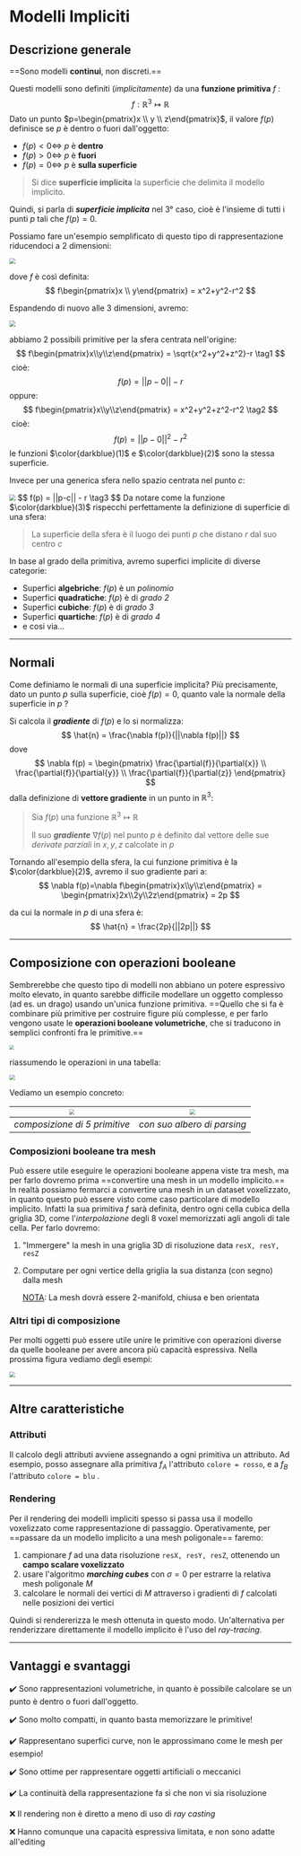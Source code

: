 # Modelli Impliciti 

## Descrizione generale

==Sono modelli **continui**, non discreti.==

Questi modelli sono definiti (*implicitamente*) da una **funzione primitiva** $f$ :
$$
f: \mathbb{R}^3\mapsto\mathbb{R}
$$
Dato un punto $p=\begin{pmatrix}x \\ y \\ z\end{pmatrix}$, il valore $f(p)$ definisce se $p$ è dentro o fuori dall'oggetto:

* $f(p) < 0 \Longleftrightarrow$  $p$ è **dentro**
* $f(p) > 0\Longleftrightarrow$  $p$ è **fuori** 
* $f(p) = 0 \Longleftrightarrow$  $p$ è **sulla superficie**  

> Si dice **superficie implicita** la superficie che delimita il modello implicito. 

Quindi, si parla di ***superficie implicita*** nel 3° caso, cioè è l'insieme di tutti i punti $p$ tali che $f(p)= 0$.

Possiamo fare un'esempio semplificato di questo tipo di rappresentazione riducendoci a 2 dimensioni:

<img src="C:\Uni\CG\Appunti\Immagini_appunti\Annotazione 2020-05-22 133437.png" style="zoom: 67%;" />

dove $f$ è così definita:
$$
f\begin{pmatrix}x \\ y\end{pmatrix} = x^2+y^2-r^2
$$


Espandendo di nuovo alle 3 dimensioni, avremo:

<img src="C:\Uni\CG\Appunti\Immagini_appunti\Annotazione 2020-05-22 133903.png" style="zoom: 67%;" />

abbiamo 2 possibili primitive per la sfera centrata nell'origine:
$$
f\begin{pmatrix}x\\y\\z\end{pmatrix} = \sqrt{x^2+y^2+z^2}-r \tag1
$$
​	cioè:
$$
f(p) = ||p-0|| - r
$$
oppure:
$$
f\begin{pmatrix}x\\y\\z\end{pmatrix} = x^2+y^2+z^2-r^2 \tag2
$$
​	cioè:
$$
f(p) = ||p-0||^2-r^2
$$
le funzioni $\color{darkblue}(1)$ e $\color{darkblue}(2)$ sono la stessa superficie.



Invece per una generica sfera nello spazio centrata nel punto $c$:

<img src="C:\Uni\CG\Appunti\Immagini_appunti\Annotazione 2020-05-22 134636.png" style="zoom: 67%;" />
$$
f(p) = ||p-c|| - r \tag3
$$
Da notare come la funzione $\color{darkblue}(3)$ rispecchi perfettamente la definizione di superficie di una sfera:

> La superficie della sfera è il luogo dei punti $p$ che distano $r$ dal suo centro $c$

In base al grado della primitiva, avremo superfici implicite di diverse categorie:

* Superfici **algebriche**: $f(p)$ è un *polinomio*
* Superfici **quadratiche**: $f(p)$ è di *grado 2*
* Superfici **cubiche**: $f(p)$ è di *grado 3*
* Superfici **quartiche**: $f(p)$ è di *grado 4*
* e cosi via...

---

## Normali

Come definiamo le normali di una superficie implicita? Più precisamente, dato un punto $p$ sulla superficie, cioè $f(p) = 0$, quanto vale la normale della superficie in $p$ ? 

Si calcola il ***gradiente*** di $f(p)$ e lo si normalizza:
$$
\hat{n} = \frac{\nabla f(p)}{||\nabla f(p)||}
$$
dove 
$$
\nabla f(p) = \begin{pmatrix}
					\frac{\partial{f}}{\partial{x}} \\
					\frac{\partial{f}}{\partial{y}} \\
					\frac{\partial{f}}{\partial{z}}
			  \end{pmatrix}
$$
dalla definizione di **vettore gradiente** in un punto in $\mathbb{R}^3$:

> Sia $f(p)$ una funzione $\mathbb{R}^3 \mapsto \mathbb{R}$
>
> Il suo ***gradiente*** $\nabla f(p)$ nel punto $p$ è definito dal vettore delle sue *derivate parziali* in $x, y, z$  calcolate in $p$

Tornando all'esempio della sfera, la cui funzione primitiva è la $\color{darkblue}(2)$, avremo il suo gradiente pari a:
$$
\nabla f(p)=\nabla f\begin{pmatrix}x\\y\\z\end{pmatrix} = \begin{pmatrix}2x\\2y\\2z\end{pmatrix} = 2p
$$

da cui la normale in $p$ di una sfera è:
$$
\hat{n} = \frac{2p}{||2p||}
$$

---

## Composizione con operazioni booleane

Sembrerebbe che questo tipo di modelli non abbiano un potere espressivo molto elevato, in quanto sarebbe difficile modellare un oggetto complesso (ad es. un drago) usando un'unica funzione primitiva. 
==Quello che si fa è combinare più primitive per costruire figure più complesse, e per farlo vengono usate le **operazioni booleane volumetriche**, che si traducono in semplici confronti fra le primitive.==

<img src="C:\Uni\CG\Appunti\Immagini_appunti\Annotazione 2020-05-23 133641.png" style="zoom: 50%;" />



riassumendo le operazioni in una tabella:

<img src="C:\Uni\CG\Appunti\Immagini_appunti\Annotazione 2020-05-23 133711.png" style="zoom:60%;" />



Vediamo un esempio concreto:

| <img src="C:\Uni\CG\Appunti\Immagini_appunti\Annotazione 2020-05-23 134406.png" style="zoom:60%;" /> | <img src="C:\Uni\CG\Appunti\Immagini_appunti\Annotazione 2020-05-23 134427.png" style="zoom:60%;" /> |
| :----------------------------------------------------------: | :----------------------------------------------------------: |
|                *composizione di 5 primitive*                 |                 *con suo albero di parsing*                  |

### Composizioni booleane tra mesh

Può essere utile eseguire le operazioni booleane appena viste tra mesh, ma per farlo dovremo prima ==convertire una mesh in un modello implicito.== In realtà possiamo fermarci a convertire una mesh in un dataset voxelizzato, in quanto questo può essere visto come caso particolare di modello implicito. Infatti la sua primitiva $f$ sarà definita, dentro ogni cella cubica della griglia 3D, come l'*interpolazione* degli 8 voxel memorizzati agli angoli di tale cella.
Per farlo dovremo:

1. "Immergere" la mesh in una griglia 3D di risoluzione data `resX, resY, resZ`

2. Computare per ogni vertice della griglia la sua distanza (con segno) dalla mesh

   <u>NOTA</u>: La mesh dovrà essere 2-manifold, chiusa e ben orientata

### Altri tipi di composizione

Per molti oggetti può essere utile unire le primitive con operazioni diverse da quelle booleane per avere ancora più capacità espressiva. Nella prossima figura vediamo degli esempi:

<img src="C:\Uni\CG\Appunti\Immagini_appunti\Annotazione 2020-05-23 145334.png" style="zoom:60%;" />

---

## Altre caratteristiche

### Attributi

Il calcolo degli attributi avviene assegnando a ogni primitiva un attributo. Ad esempio, posso assegnare alla primitiva $f_A$ l'attributo `colore = rosso`, e a $f_B$ l'attributo `colore = blu` .

### Rendering

Per il rendering dei modelli impliciti spesso si passa usa il modello voxelizzato come rappresentazione di passaggio. Operativamente, per ==passare da un modello implicito a una mesh poligonale== faremo:

1. campionare $f$ ad una data risoluzione `resX, resY, resZ`, ottenendo un **campo scalare voxelizzato**
2. usare l'algoritmo ***marching cubes*** con $\sigma = 0$ per estrarre la relativa mesh poligonale $M$
3. calcolare le normali dei vertici di $M$ attraverso i gradienti di $f$ calcolati nelle posizioni dei vertici

Quindi si rendererizza le mesh ottenuta in questo modo.
Un'alternativa per renderizzare direttamente il modello implicito è l'uso del *ray-tracing*. 

---

## Vantaggi e svantaggi

:heavy_check_mark: Sono rappresentazioni volumetriche, in quanto è possibile calcolare se un punto è dentro o fuori dall'oggetto.

:heavy_check_mark: Sono molto compatti, in quanto basta memorizzare le primitive!

:heavy_check_mark: Rappresentano superfici curve, non le approssimano come le mesh per esempio!​  

:heavy_check_mark: Sono ottime per rappresentare oggetti artificiali o meccanici

:heavy_check_mark: La continuità della rappresentazione fa sì che non vi sia risoluzione

❌ Il rendering non è diretto a meno di uso di *ray casting*

❌ Hanno comunque una capacità espressiva limitata, e non sono adatte all'editing

